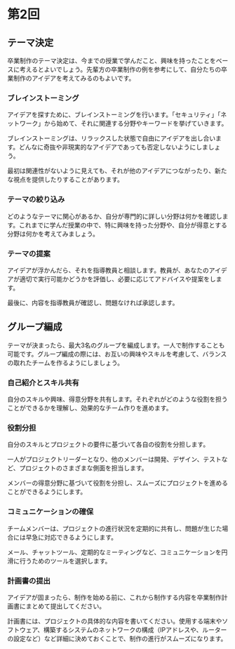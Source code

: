 # 第2回

## テーマ決定

卒業制作のテーマ決定は、今までの授業で学んだこと、興味を持ったことをベースに考えるとよいでしょう。先輩方の卒業制作の例を参考にして、自分たちの卒業制作のアイデアを考えてみるのもよいです。


### ブレインストーミング

アイデアを探すために、ブレインストーミングを行います。「セキュリティ」「ネットワーク」から始めて、それに関連する分野やキーワードを挙げていきます。

ブレインストーミングは、リラックスした状態で自由にアイデアを出し合います。どんなに奇抜や非現実的なアイデアであっても否定しないようにしましょう。

最初は関連性がないように見えても、それが他のアイデアにつながったり、新たな視点を提供したりすることがあります。

### テーマの絞り込み

どのようなテーマに関心があるか、自分が専門的に詳しい分野は何かを確認します。これまでに学んだ授業の中で、特に興味を持った分野や、自分が得意とする分野は何かを考えてみましょう。


### テーマの提案

アイデアが浮かんだら、それを指導教員と相談します。教員が、あなたのアイデアが適切で実行可能かどうかを評価し、必要に応じてアドバイスや提案をします。

最後に、内容を指導教員が確認し、問題なければ承認します。


## グループ編成

テーマが決まったら、最大3名のグループを編成します。一人で制作することも可能です。グループ編成の際には、お互いの興味やスキルを考慮して、バランスの取れたチームを作るようにしましょう。

### 自己紹介とスキル共有

自分のスキルや興味、得意分野を共有します。それぞれがどのような役割を担うことができるかを理解し、効果的なチーム作りを進めます。

### 役割分担

自分のスキルとプロジェクトの要件に基づいて各自の役割を分担します。

一人がプロジェクトリーダーとなり、他のメンバーは開発、デザイン、テストなど、プロジェクトのさまざまな側面を担当します。

メンバーの得意分野に基づいて役割を分担し、スムーズにプロジェクトを進めることができるようにします。

### コミュニケーションの確保

チームメンバーは、プロジェクトの進行状況を定期的に共有し、問題が生じた場合には早急に対応できるようにします。

メール、チャットツール、定期的なミーティングなど、コミュニケーションを円滑に行うためのツールを選択します。

### 計画書の提出

アイデアが固まったら、制作を始める前に、これから制作する内容を卒業制作計画書にまとめて提出してください。

計画書には、プロジェクトの具体的な内容を書いてください。使用する端末やソフトウェア、構築するシステムのネットワークの構成（IPアドレスや、ルーターの設定など）など詳細に決めておくことで、制作の進行がスムーズになります。